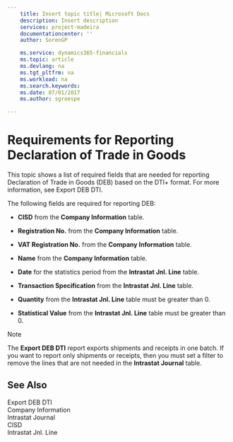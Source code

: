 ```yaml
---
    title: Insert topic title| Microsoft Docs
    description: Insert description
    services: project-madeira
    documentationcenter: ''
    author: SorenGP

    ms.service: dynamics365-financials
    ms.topic: article
    ms.devlang: na
    ms.tgt_pltfrm: na
    ms.workload: na
    ms.search.keywords:
    ms.date: 07/01/2017
    ms.author: sgroespe

---
```

# Requirements for Reporting Declaration of Trade in Goods
This topic shows a list of required fields that are needed for reporting Declaration of Trade in Goods \(DEB\) based on the DTI\+ format. For more information, see Export DEB DTI.  
  
 The following fields are required for reporting DEB:  
  
-   **CISD** from the **Company Information** table.  
  
-   **Registration No.** from the **Company Information** table.  
  
-   **VAT Registration No.** from the **Company Information** table.  
  
-   **Name** from the **Company Information** table.  
  
-   **Date** for the statistics period from the **Intrastat Jnl. Line** table.  
  
-   **Transaction Specification** from the **Intrastat Jnl. Line** table.  
  
-   **Quantity** from the **Intrastat Jnl. Line** table must be greater than 0.  
  
-   **Statistical Value** from the **Intrastat Jnl. Line** table must be greater than 0.  
  
> [!NOTE]  
>  The **Export DEB DTI** report exports shipments and receipts in one batch. If you want to report only shipments or receipts, then you must set a filter to remove the lines that are not needed in the **Intrastat Journal** table.  
  
## See Also  
 Export DEB DTI   
 Company Information   
 Intrastat Journal   
 CISD   
 Intrastat Jnl. Line